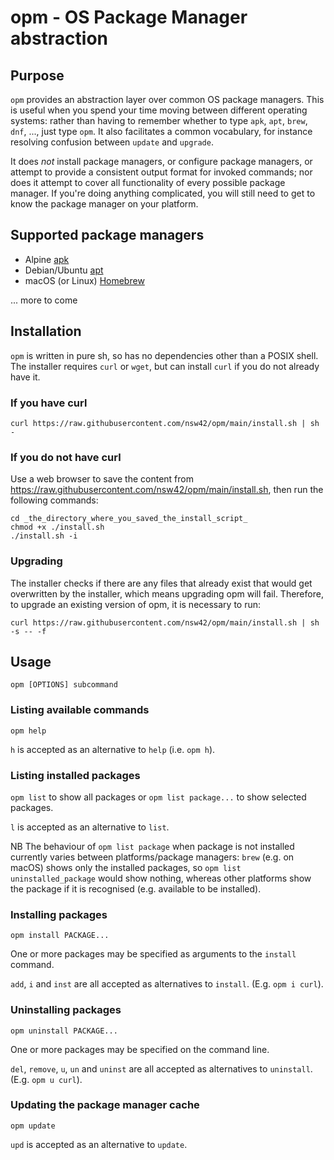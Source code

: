 # opm - OS Package Manager abstraction

## Purpose

`opm` provides an abstraction layer over common OS package managers. This is useful when you spend your time moving between different operating systems: rather than having to remember whether to type `apk`, `apt`, `brew`, `dnf`, ..., just type `opm`. It also facilitates a common vocabulary, for instance resolving confusion between `update` and `upgrade`.

It does _not_ install package managers, or configure package managers, or attempt to provide a consistent output format for invoked commands; nor does it attempt to cover all functionality of every possible package manager. If you're doing anything complicated, you will still need to get to know the package manager on your platform. 

## Supported package managers

* Alpine [apk](https://docs.alpinelinux.org/user-handbook/0.1a/Working/apk.html)
* Debian/Ubuntu [apt](https://en.wikipedia.org/wiki/APT_(software))
* macOS (or Linux) [Homebrew](https://brew.sh) 

... more to come

## Installation

`opm` is written in pure sh, so has no dependencies other than a POSIX shell. The installer requires `curl` or `wget`, but can install `curl` if you do not already have it.

### If you have curl

```
curl https://raw.githubusercontent.com/nsw42/opm/main/install.sh | sh -
```

### If you do not have curl

Use a web browser to save the content from <https://raw.githubusercontent.com/nsw42/opm/main/install.sh>, then run the following commands:

```
cd _the_directory_where_you_saved_the_install_script_
chmod +x ./install.sh
./install.sh -i
```

### Upgrading

The installer checks if there are any files that already exist that would get overwritten by the installer, which means upgrading opm will fail. Therefore, to upgrade an existing version of opm, it is necessary to run:

```
curl https://raw.githubusercontent.com/nsw42/opm/main/install.sh | sh -s -- -f
```

## Usage

```
opm [OPTIONS] subcommand
```

### Listing available commands

`opm help`

`h` is accepted as an alternative to `help` (i.e. `opm h`).

### Listing installed packages

`opm list` to show all packages or `opm list package...` to show selected packages.

`l` is accepted as an alternative to `list`.

NB The behaviour of `opm list package` when package is not installed currently varies between platforms/package managers: `brew` (e.g. on macOS) shows only the installed packages, so `opm list uninstalled_package` would show nothing, whereas other platforms show the package if it is recognised (e.g. available to be installed).

### Installing packages

`opm install PACKAGE...`

One or more packages may be specified as arguments to the `install` command.

`add`, `i` and `inst` are all accepted as alternatives to `install`. (E.g. `opm i curl`).

### Uninstalling packages

`opm uninstall PACKAGE...`

One or more packages may be specified on the command line.

`del`, `remove`, `u`, `un` and `uninst` are all accepted as alternatives to `uninstall`. (E.g. `opm u curl`).

### Updating the package manager cache

`opm update`

`upd` is accepted as an alternative to `update`.
